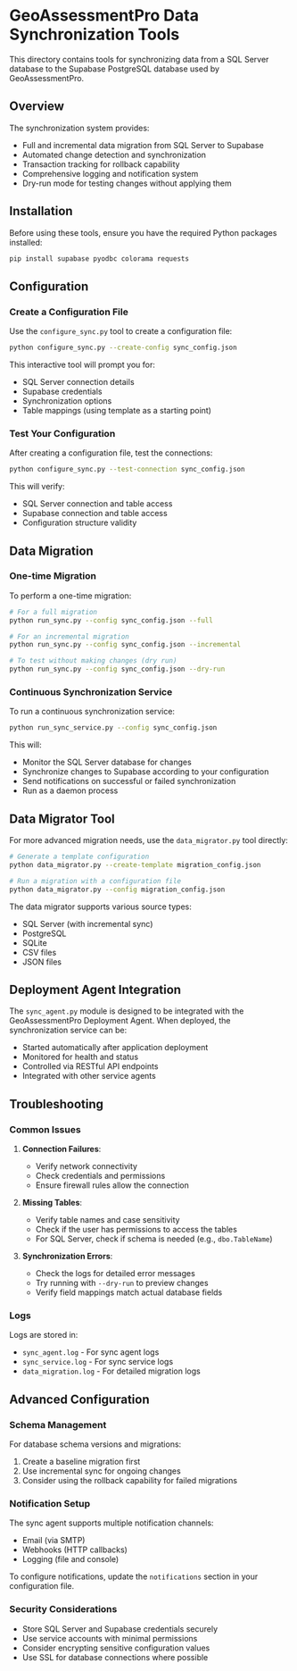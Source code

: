 # GeoAssessmentPro Data Synchronization Tools

This directory contains tools for synchronizing data from a SQL Server database to the Supabase PostgreSQL database used by GeoAssessmentPro.

## Overview

The synchronization system provides:

- Full and incremental data migration from SQL Server to Supabase
- Automated change detection and synchronization
- Transaction tracking for rollback capability
- Comprehensive logging and notification system
- Dry-run mode for testing changes without applying them

## Installation

Before using these tools, ensure you have the required Python packages installed:

```bash
pip install supabase pyodbc colorama requests
```

## Configuration

### Create a Configuration File

Use the `configure_sync.py` tool to create a configuration file:

```bash
python configure_sync.py --create-config sync_config.json
```

This interactive tool will prompt you for:
- SQL Server connection details
- Supabase credentials
- Synchronization options
- Table mappings (using template as a starting point)

### Test Your Configuration

After creating a configuration file, test the connections:

```bash
python configure_sync.py --test-connection sync_config.json
```

This will verify:
- SQL Server connection and table access
- Supabase connection and table access
- Configuration structure validity

## Data Migration

### One-time Migration

To perform a one-time migration:

```bash
# For a full migration
python run_sync.py --config sync_config.json --full

# For an incremental migration
python run_sync.py --config sync_config.json --incremental

# To test without making changes (dry run)
python run_sync.py --config sync_config.json --dry-run
```

### Continuous Synchronization Service

To run a continuous synchronization service:

```bash
python run_sync_service.py --config sync_config.json
```

This will:
- Monitor the SQL Server database for changes
- Synchronize changes to Supabase according to your configuration
- Send notifications on successful or failed synchronization
- Run as a daemon process

## Data Migrator Tool

For more advanced migration needs, use the `data_migrator.py` tool directly:

```bash
# Generate a template configuration
python data_migrator.py --create-template migration_config.json

# Run a migration with a configuration file
python data_migrator.py --config migration_config.json
```

The data migrator supports various source types:
- SQL Server (with incremental sync)
- PostgreSQL
- SQLite
- CSV files
- JSON files

## Deployment Agent Integration

The `sync_agent.py` module is designed to be integrated with the GeoAssessmentPro Deployment Agent. When deployed, the synchronization service can be:

- Started automatically after application deployment
- Monitored for health and status
- Controlled via RESTful API endpoints
- Integrated with other service agents

## Troubleshooting

### Common Issues

1. **Connection Failures**:
   - Verify network connectivity
   - Check credentials and permissions
   - Ensure firewall rules allow the connection

2. **Missing Tables**:
   - Verify table names and case sensitivity
   - Check if the user has permissions to access the tables
   - For SQL Server, check if schema is needed (e.g., `dbo.TableName`)

3. **Synchronization Errors**:
   - Check the logs for detailed error messages
   - Try running with `--dry-run` to preview changes
   - Verify field mappings match actual database fields

### Logs

Logs are stored in:
- `sync_agent.log` - For sync agent logs
- `sync_service.log` - For sync service logs
- `data_migration.log` - For detailed migration logs

## Advanced Configuration

### Schema Management

For database schema versions and migrations:

1. Create a baseline migration first
2. Use incremental sync for ongoing changes
3. Consider using the rollback capability for failed migrations

### Notification Setup

The sync agent supports multiple notification channels:

- Email (via SMTP)
- Webhooks (HTTP callbacks)
- Logging (file and console)

To configure notifications, update the `notifications` section in your configuration file.

### Security Considerations

- Store SQL Server and Supabase credentials securely
- Use service accounts with minimal permissions
- Consider encrypting sensitive configuration values
- Use SSL for database connections where possible